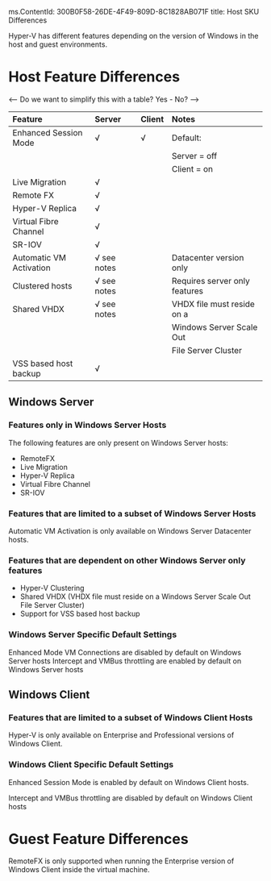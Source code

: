 ms.ContentId: 300B0F58-26DE-4F49-809D-8C1828AB071F 
title: Host SKU Differences

Hyper-V has different features depending on the version of Windows in the host and guest environments.

# Host Feature Differences #

<-- Do we want to simplify this with a table? Yes - No? -->

| **Feature**  			| **Server** 	| **Client** 	|  **Notes**       				|
|:----------------------|:--------------|:--------------|:------------------------------|
|Enhanced Session Mode	| √       		| √          	| Default:      				|
|             			|        		|            	| Server = off 					|
|            			|           	|            	| Client = on  					|
|Live Migration  		| √        		|            	|              					|
|Remote FX 				| √ 			|  				|  								|
|Hyper-V Replica 		| √ 			|  				|  								|
|Virtual Fibre Channel 	| √ 			|  				|  								|
|SR-IOV 				| √ 			| 				|  								|
|Automatic VM Activation| √ see notes	|				|Datacenter version only		|
|Clustered hosts		| √ see notes	|				|Requires server only features	|
|Shared VHDX 			| √ see notes 	| 				| VHDX file must reside on a 	|
|						|				|				|Windows Server Scale Out 		|
|						|				|				|File Server Cluster			|
|VSS based host backup	| √				|				|								|
	
## Windows Server ##

### Features only in Windows Server Hosts ###

The following features are only present on Windows Server hosts:

- RemoteFX
- Live Migration
- Hyper-V Replica
- Virtual Fibre Channel
- SR-IOV

### Features that are limited to a subset of Windows Server Hosts ###

Automatic VM Activation is only available on Windows Server Datacenter hosts.

### Features that are dependent on other Windows Server only features ###

- Hyper-V Clustering
- Shared VHDX (VHDX file must reside on a Windows Server Scale Out File Server Cluster)
- Support for VSS based host backup

### Windows Server Specific Default Settings ###

Enhanced Mode VM Connections are disabled by default on Windows Server hosts
Intercept and VMBus throttling are enabled by default on Windows Server hosts <!--mebersol asks, is this true?  Investigating...-->

## Windows Client ##

### Features that are limited to a subset of Windows Client Hosts ###

Hyper-V is only available on Enterprise and Professional versions of Windows Client.

### Windows Client Specific Default Settings ###

Enhanced Session Mode is enabled by default on Windows Client hosts.

Intercept and VMBus throttling are disabled by default on Windows Client hosts

# Guest Feature Differences #

RemoteFX is only supported when running the Enterprise version of Windows Client inside the virtual machine.